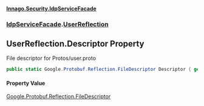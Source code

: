 #### [Innago\.Security\.IdpServiceFacade](../../index.md 'index')
### [IdpServiceFacade](../index.md 'IdpServiceFacade').[UserReflection](index.md 'IdpServiceFacade\.UserReflection')

## UserReflection\.Descriptor Property

File descriptor for Protos/user\.proto

```csharp
public static Google.Protobuf.Reflection.FileDescriptor Descriptor { get; }
```

#### Property Value
[Google\.Protobuf\.Reflection\.FileDescriptor](https://learn.microsoft.com/en-us/dotnet/api/google.protobuf.reflection.filedescriptor 'Google\.Protobuf\.Reflection\.FileDescriptor')